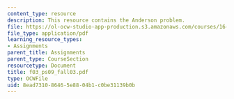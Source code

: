 ```yaml
---
content_type: resource
description: This resource contains the Anderson problem.
file: https://ol-ocw-studio-app-production.s3.amazonaws.com/courses/16-01-unified-engineering-i-ii-iii-iv-fall-2005-spring-2006/8ead731086465e8804b1c0be31139b0b_f03_ps09_fall03.pdf
file_type: application/pdf
learning_resource_types:
- Assignments
parent_title: Assignments
parent_type: CourseSection
resourcetype: Document
title: f03_ps09_fall03.pdf
type: OCWFile
uid: 8ead7310-8646-5e88-04b1-c0be31139b0b
---
```

